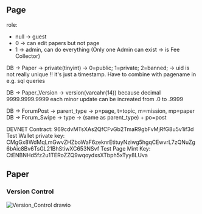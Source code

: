 ## Page
role:
  - null -> guest
  - 0 -> can edit papers but not page
  - 1 -> admin, can do everything (Only one Admin can exist -> is Fee Collector)

DB -> Paper -> private(tinyint) -> 0=public; 1=private; 2=banned;
            -> uid is not really unique !! it's just a timestamp. Have to combine with pagename in e.g. sql queries

DB -> Paper_Version -> version(varcahr(14)) because decimal 9999.9999.9999 each minor update can be increated from .0 to .9999

DB -> ForumPost -> parent_type -> p=page, t=topic, m=mission, mp=paper
DB -> Forum_Swipe -> type -> (same as parent_type) + po=post

DEVNET Contract: 969cdvMTsXAs2QfCFvGb2TmaR9gbFvMjRfG8u5v1if3d
Test Wallet private key: CMgGx8WdMqLmGwvZHZboWaF6zeknrEtituyNziwg5hgqCEwvrL7zQNuZg6bAic8Bv6TsGL21BhStiwXC653NSvf
Test Page Mint Key: CtENBNHd5fz2u1TERoZZQ9wqoydxsXTbph5xTyy8LUva

## Paper
### Version Control
  ![Version_Control drawio](https://user-images.githubusercontent.com/66218148/157411028-c5b8e295-c49e-4227-b035-35c8ecd801e7.png)
